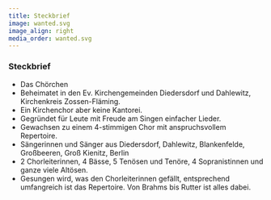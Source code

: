```yaml
---
title: Steckbrief
image: wanted.svg
image_align: right
media_order: wanted.svg
---
```


### Steckbrief
* Das Chörchen
* Beheimatet in den Ev. Kirchengemeinden Diedersdorf und Dahlewitz, Kirchenkreis Zossen-Fläming.
* Ein Kirchenchor aber keine Kantorei.
* Gegründet für Leute mit Freude am Singen einfacher Lieder.
* Gewachsen zu einem 4-stimmigen Chor mit anspruchsvollem Repertoire.
* Sängerinnen und Sänger aus Diedersdorf, Dahlewitz, Blankenfelde, Großbeeren, Groß Kienitz, Berlin
* 2 Chorleiterinnen, 4 Bässe, 5 Tenösen und Tenöre, 4 Sopranistinnen und ganze viele Altösen.
* Gesungen wird, was den Chorleiterinnen gefällt, entsprechend umfangreich ist das Repertoire. Von Brahms bis Rutter ist alles dabei.
